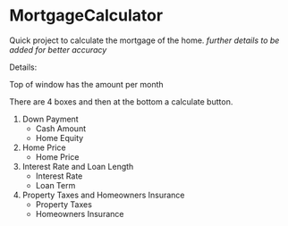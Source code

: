 # MortgageCalculator
Quick project to calculate the mortgage of the home. *further details to be added for better accuracy*

Details: 

Top of window has the amount per month

There are 4 boxes and then at the bottom a calculate button. 

1. Down Payment
   - Cash Amount
   - Home Equity
2. Home Price
   - Home Price
3. Interest Rate and Loan Length
   - Interest Rate
   - Loan Term
4. Property Taxes and Homeowners Insurance
   - Property Taxes
   - Homeowners Insurance
